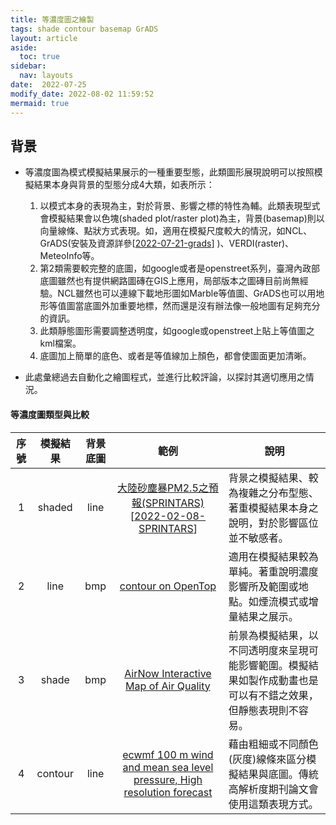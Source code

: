 ```yaml
---
title: 等濃度圖之繪製
tags: shade contour basemap GrADS
layout: article
aside:
  toc: true
sidebar:
  nav: layouts
date:  2022-07-25
modify_date: 2022-08-02 11:59:52
mermaid: true
---
```

## 背景

- 等濃度圖為模式模擬結果展示的一種重要型態，此類圖形展現說明可以按照模擬結果本身與背景的型態分成4大類，如表所示：
  1. 以模式本身的表現為主，對於背景、影響之標的特性為輔。此類表現型式會模擬結果會以色塊(shaded plot/raster plot)為主，背景(basemap)則以向量線條、點狀方式表現。如，適用在模擬尺度較大的情況，如NCL、GrADS(安裝及資源詳參[[2022-07-21-grads]]
)、VERDI(raster)、MeteoInfo等。
  1. 第2類需要較完整的底圖，如google或者是openstreet系列，臺灣內政部底圖雖然也有提供網路圖磚在GIS上應用，局部版本之圖磚目前尚無經驗。NCL雖然也可以連線下載地形圖如Marble等值圖、GrADS也可以用地形等值圖當底圖外加重要地標，然而還是沒有辦法像一般地圖有足夠充分的資訊。
  2. 此類靜態圖形需要調整透明度，如google或openstreet上貼上等值圖之kml檔案。
  3. 底圖加上簡單的底色、或者是等值線加上顏色，都會使圖面更加清晰。

- 此處彙總過去自動化之繪圖程式，並進行比較評論，以探討其適切應用之情況。

#### 等濃度圖類型與比較

序號|模擬結果|背景底圖|範例|說明
:-:|:-:|:-:|:-:|-
1|shaded|line|[大陸砂塵暴PM2.5之預報(SPRINTARS)](https://sinotec2.github.io/Focus-on-Air-Quality/AQana/RegAQ/pm25.jp/#results)[[2022-02-08-SPRINTARS]]|背景之模擬結果、較為複雜之分布型態、著重模擬結果本身之說明，對於影響區位並不敏感者。
2|line|bmp|[contour on OpenTop](https://raw.githubusercontent.com/sinotec2/Focus-on-Air-Quality/main/assets/images/leaflet_demo3.png)|適用在模擬結果較為單純。著重說明濃度影響所及範圍或地點。如煙流模式或增量結果之展示。
3|shade|bmp|[AirNow Interactive Map of Air Quality](https://gispub.epa.gov/airnow/?showgreencontours=false)|前景為模擬結果，以不同透明度來呈現可能影響範圍。模擬結果如製作成動畫也是可以有不錯之效果，但靜態表現則不容易。
4|contour|line|[ecwmf 100 m wind and mean sea level pressure, High resolution forecast](https://apps.ecmwf.int/webapps/opencharts/products/medium-wind-100m)|藉由粗細或不同顏色(灰度)線條來區分模擬結果與底圖。傳統高解析度期刊論文會使用這類表現方式。

[grads]: https://sinotec2.github.io/FAQ/2022/07/21/grads.html "GrADS筆記"
[//begin]: # "Autogenerated link references for markdown compatibility"
[2022-07-21-grads]: 2022-07-21-grads.md "GrADS筆記"
[2022-02-08-SPRINTARS]: 2022-02-08-SPRINTARS.md "大氣污染情報網站圖面之下載"
[//end]: # "Autogenerated link references"
